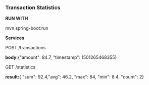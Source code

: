 ### Transaction Statistics

**RUN WITH** 

mvn spring-boot:run


**Services**

POST /transactions

**body:**{"amount": 84.7, "timestamp": 1501265468355}

GET /statistics

**result:**{ "sum": 92.4,"avg": 46.2, "max": 84, "min": 8.4, "count": 2}